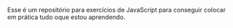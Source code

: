 Esse é um repositório para exercícios de JavaScript para conseguir colocar em prática tudo oque estou aprendendo.